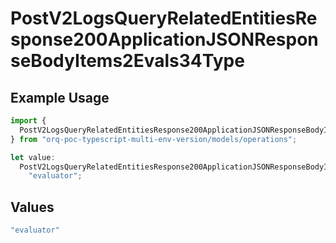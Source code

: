 # PostV2LogsQueryRelatedEntitiesResponse200ApplicationJSONResponseBodyItems2Evals34Type

## Example Usage

```typescript
import {
  PostV2LogsQueryRelatedEntitiesResponse200ApplicationJSONResponseBodyItems2Evals34Type,
} from "orq-poc-typescript-multi-env-version/models/operations";

let value:
  PostV2LogsQueryRelatedEntitiesResponse200ApplicationJSONResponseBodyItems2Evals34Type =
    "evaluator";
```

## Values

```typescript
"evaluator"
```